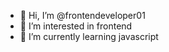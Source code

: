 - 👋 Hi, I’m @frontendeveloper01
- 👀 I’m interested in frontend
- 🌱 I’m currently learning javascript


<!---
frontendeveloper01/frontendeveloper01 is a ✨ special ✨ repository because its `README.md` (this file) appears on your GitHub profile.
You can click the Preview link to take a look at your changes.
--->
